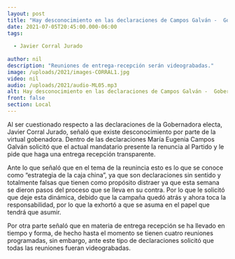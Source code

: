 ```yaml
---
layout: post
title: "Hay desconocimiento en las declaraciones de Campos Galván -  Gobernador"
date: 2021-07-05T20:45:00.000-06:00
tags:
  
  - Javier Corral Jurado
  
author: nil
description: "Reuniones de entrega-recepción serán videograbadas."
image: /uploads/2021/images-CORRAL1.jpg
video: nil
audio: /uploads/2021/audio-ML05.mp3
alt: Hay desconocimiento en las declaraciones de Campos Galván -  Gobernador
front: false
section: Local
---
```


Al ser cuestionado respecto a las declaraciones de la Gobernadora electa, Javier Corral Jurado, señaló que existe desconocimiento por parte de la virtual gobenadora. Dentro de las declaraciones María Eugenia Campos Galván solicitó que el actual mandatario presente la renuncia al Partido y le pide que haga una entrega recepción transparente.

Ante lo que señaló que en el tema de la reunincia esto es lo que se conoce como “estrategia de la caja china”, ya que son declaraciones sin sentido y totalmente falsas que tienen como propósito distraer ya que esta semana se dieron pasos del proceso que se lleva en su contra. Por lo que le solicitó que deje esta dinámica, debido que la campaña quedó atrás y ahora toca la responsabilidad, por lo que la exhortó a que se asuma en el papel que tendrá que asumir.

Por otra parte señaló que en materia de entrega recepción se ha llevado en tiempo y forma, de hecho hasta el momento se tienen cuatro reuniones programadas, sin embargo, ante este tipo de declaraciones solicitó que todas las reuniones fueran videograbadas.
